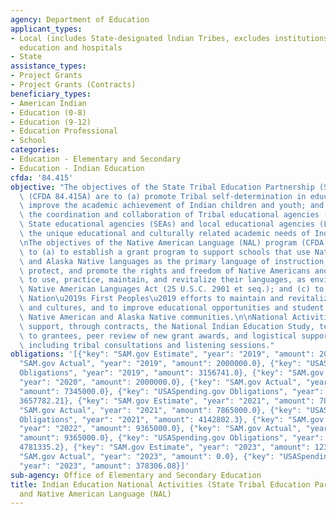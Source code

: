 ```yaml
---
agency: Department of Education
applicant_types:
- Local (includes State-designated lndian Tribes, excludes institutions of higher
  education and hospitals
- State
assistance_types:
- Project Grants
- Project Grants (Contracts)
beneficiary_types:
- American Indian
- Education (0-8)
- Education (9-12)
- Education Professional
- School
categories:
- Education - Elementary and Secondary
- Education - Indian Education
cfda: '84.415'
objective: "The objectives of the State Tribal Education Partnership (STEP) program\
  \ (CFDA 84.415A) are to (a) promote Tribal self-determination in education; (b)\
  \ improve the academic achievement of Indian children and youth; and (c) promote\
  \ the coordination and collaboration of Tribal educational agencies (TEAs) with\
  \ State educational agencies (SEAs) and local educational agencies (LEAs) to meet\
  \ the unique educational and culturally related academic needs of Indian students.\n\
  \nThe objectives of the Native American Language (NAL) program (CFDA 84.415B) are\
  \ to (a) to establish a grant program to support schools that use Native American\
  \ and Alaska Native languages as the primary language of instruction; (b) to maintain,\
  \ protect, and promote the rights and freedom of Native Americans and Alaska Natives\
  \ to use, practice, maintain, and revitalize their languages, as envisioned in the\
  \ Native American Languages Act (25 U.S.C. 2901 et seq.); and (c) to support the\
  \ Nation\u2019s First Peoples\u2019 efforts to maintain and revitalize their languages\
  \ and cultures, and to improve educational opportunities and student outcomes within\
  \ Native American and Alaska Native communities.\n\nNational Activities funds also\
  \ support, through contracts, the National Indian Education Study, technical assistance\
  \ to grantees, peer review of new grant awards, and logistical support activities,\
  \ including tribal consultations and listening sessions."
obligations: '[{"key": "SAM.gov Estimate", "year": "2019", "amount": 2000000.0}, {"key":
  "SAM.gov Actual", "year": "2019", "amount": 2000000.0}, {"key": "USASpending.gov
  Obligations", "year": "2019", "amount": 3156741.0}, {"key": "SAM.gov Estimate",
  "year": "2020", "amount": 2000000.0}, {"key": "SAM.gov Actual", "year": "2020",
  "amount": 7345000.0}, {"key": "USASpending.gov Obligations", "year": "2020", "amount":
  3657782.21}, {"key": "SAM.gov Estimate", "year": "2021", "amount": 7865000.0}, {"key":
  "SAM.gov Actual", "year": "2021", "amount": 7865000.0}, {"key": "USASpending.gov
  Obligations", "year": "2021", "amount": 4142802.3}, {"key": "SAM.gov Estimate",
  "year": "2022", "amount": 9365000.0}, {"key": "SAM.gov Actual", "year": "2022",
  "amount": 9365000.0}, {"key": "USASpending.gov Obligations", "year": "2022", "amount":
  4781335.2}, {"key": "SAM.gov Estimate", "year": "2023", "amount": 12365000.0}, {"key":
  "SAM.gov Actual", "year": "2023", "amount": 0.0}, {"key": "USASpending.gov Obligations",
  "year": "2023", "amount": 378306.08}]'
sub-agency: Office of Elementary and Secondary Education
title: Indian Education National Activities (State Tribal Education Partnership (STEP)
  and Native American Language (NAL)
---
```

